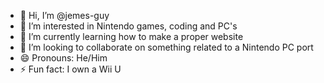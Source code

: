 - 👋 Hi, I’m @jemes-guy
- 👀 I’m interested in Nintendo games, coding and PC's
- 🌱 I’m currently learning how to make a proper website
- 💞️ I’m looking to collaborate on something related to a Nintendo PC port
- 😄 Pronouns: He/Him
- ⚡ Fun fact: I own a Wii U
